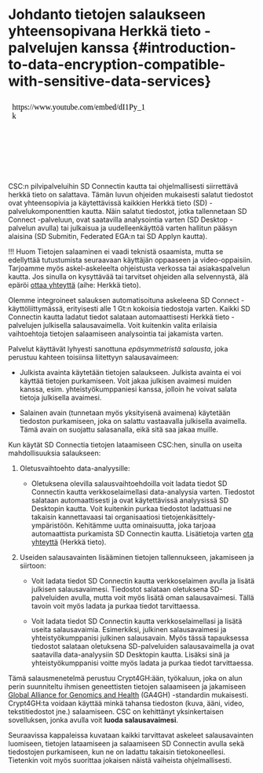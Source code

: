# Johdanto tietojen salaukseen yhteensopivana Herkkä tieto -palvelujen kanssa {#introduction-to-data-encryption-compatible-with-sensitive-data-services}

<iframe width="280" height="155" srcdoc="https://www.youtube.com/embed/dI1Py_1gA-k" title="YouTube video player" frameborder="0" allow="accelerometer; autoplay; clipboard-write; encrypted-media; gyroscope; picture-in-picture" allowfullscreen></iframe>

CSC:n pilvipalveluihin SD Connectin kautta tai ohjelmallisesti siirrettävä herkkä tieto on salattava. Tämän luvun ohjeiden mukaisesti salatut tiedostot ovat yhteensopivia ja käytettävissä kaikkien Herkkä tieto (SD) -palvelukomponenttien kautta. Näin salatut tiedostot, jotka tallennetaan SD Connect -palveluun, ovat saatavilla analysointia varten (SD Desktop -palvelun avulla) tai julkaisua ja uudelleenkäyttöä varten hallitun pääsyn alaisina (SD Submitin, Federated EGA:n tai SD Applyn kautta).

!!! Huom
    Tietojen salaaminen ei vaadi teknistä osaamista, mutta se edellyttää tutustumista seuraavaan käyttäjän oppaaseen ja video-oppaisiin. Tarjoamme myös askel-askeleelta ohjeistusta verkossa tai asiakaspalvelun kautta. Jos sinulla on kysyttävää tai tarvitset ohjeiden alla selvennystä, älä epäröi [ottaa yhteyttä](../../support/contact.md) (aihe: Herkkä tieto).

Olemme integroineet salauksen automatisoituna askeleena SD Connect -käyttöliittymässä, erityisesti alle 1 Gt:n kokoisia tiedostoja varten. Kaikki SD Connectin kautta ladatut tiedot salataan automaattisesti Herkkä tieto -palvelujen julkisella salausavaimella. Voit kuitenkin valita erilaisia vaihtoehtoja tietojen salaamiseen analysointia tai jakamista varten.

Palvelut käyttävät lyhyesti sanottuna _epäsymmetristä salausta_, joka perustuu kahteen toisiinsa liitettyyn salausavaimeen:

   * Julkista avainta käytetään tietojen salaukseen. Julkista avainta ei voi käyttää tietojen purkamiseen. Voit jakaa julkisen avaimesi muiden kanssa, esim. yhteistyökumppaniesi kanssa, jolloin he voivat salata tietoja julkisella avaimesi.

   * Salainen avain (tunnetaan myös yksityisenä avaimena) käytetään tiedoston purkamiseen, joka on salattu vastaavalla julkisella avaimella. Tämä avain on suojattu salasanalla, eikä sitä saa jakaa muille.

Kun käytät SD Connectia tietojen lataamiseen CSC:hen, sinulla on useita mahdollisuuksia salaukseen:

1. Oletusvaihtoehto data-analyysille:

      * Oletuksena olevilla salausvaihtoehdoilla voit ladata tiedot SD Connectin kautta verkkoselaimellasi data-analyysia varten. Tiedostot salataan automaattisesti ja ovat käytettävissä analyysissä SD Desktopin kautta. Voit kuitenkin purkaa tiedostot ladattuasi ne takaisin kannettavaasi tai organisaatiosi tietojenkäsittely-ympäristöön. Kehitämme uutta ominaisuutta, joka tarjoaa automaattista purkamista SD Connectin kautta. Lisätietoja varten [ota yhteyttä](../../support/contact.md) (Herkkä tieto).

2. Useiden salausavainten lisääminen tietojen tallennukseen, jakamiseen ja siirtoon:
   
      * Voit ladata tiedot SD Connectin kautta verkkoselaimen avulla ja lisätä julkisen salausavaimesi. Tiedostot salataan oletuksena SD-palveluiden avulla, mutta voit myös lisätä oman salausavaimesi. Tällä tavoin voit myös ladata ja purkaa tiedot tarvittaessa.

      * Voit ladata tiedot SD Connectin kautta verkkoselaimellasi ja lisätä useita salausavaimia. Esimerkiksi, julkinen salausavaimesi ja yhteistyökumppanisi julkinen salausavain. Myös tässä tapauksessa tiedostot salataan oletuksena SD-palveluiden salausavaimella ja ovat saatavilla data-analyysiin SD Desktopin kautta. Lisäksi sinä ja yhteistyökumppanisi voitte myös ladata ja purkaa tiedot tarvittaessa.

Tämä salausmenetelmä perustuu Crypt4GH:ään, työkaluun, joka on alun perin suunniteltu ihmisen geneettisten tietojen salaamiseen ja jakamiseen [Global Alliance for Genomics and Health](https://www.ga4gh.org/) (GA4GH) -standardin mukaisesti. Crypt4GH:ta voidaan käyttää minkä tahansa tiedoston (kuva, ääni, video, tekstitiedostot jne.) salaamiseen. CSC on kehittänyt yksinkertaisen sovelluksen, jonka avulla voit **luoda salausavaimesi**.

Seuraavissa kappaleissa kuvataan kaikki tarvittavat askeleet salausavainten luomiseen, tietojen lataamiseen ja salaamiseen SD Connectin avulla sekä tiedostojen purkamiseen, kun ne on ladattu takaisin tietokoneellesi. Tietenkin voit myös suorittaa jokaisen näistä vaiheista ohjelmallisesti.